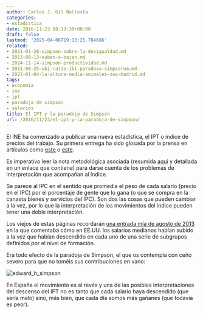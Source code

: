 ```yaml
---
author: Carlos J. Gil Bellosta
categories:
- estadística
date: 2016-11-23 08:13:38+00:00
draft: false
lastmod: '2025-04-06T19:13:25.784686'
related:
- 2021-01-28-simpson-sobre-la-desigualdad.md
- 2013-08-13-suben-o-bajan.md
- 2024-11-14-simpson-productividad.md
- 2011-08-25-ubi-ratio-ibi-paradoxa-simpsorum.md
- 2022-01-04-la-altura-media-animales-zoo-madrid.md
tags:
- economía
- ine
- ipt
- paradoja de simpson
- salarios
title: El IPT y la paradoja de Simpson
url: /2016/11/23/el-ipt-y-la-paradoja-de-simpson/
---
```


El INE ha comenzado a publicar una nueva estadística, el IPT o índice de precios del trabajo. Su primera entrega ha sido glosada por la prensa en artículos como [este](http://economia.elpais.com/economia/2016/11/18/actualidad/1479466426_164468.html) o [este](http://www.elmundo.es/economia/2016/11/18/582ed6d222601dfb728b45c2.html).

Es imperativo leer la nota metodológica asociada (resumida [aquí](http://www.ine.es/prensa/np1001.pdf) y detallada en un enlace que contiene) para darse cuenta de los problemas de interpretación que acompañan al índice.

Se parece al IPC en el sentido que promedia el peso de cada salario (precio en el IPC) por el porcentaje de gente que lo gana (o que se compra en la canasta bienes y servicios del IPC). Son dos las cosas que pueden cambiar a la vez, por lo que la interpretación de los movimientos del índice pueden tener una doble interpretación.

Los viejos de estas páginas recordarán [una entrada mía de agosto de 2013](https://www.datanalytics.com/2013/08/13/suben-o-bajan/) en la que comentaba cómo en EE.UU. los salarios medianos habían subido a la vez que habían descendido en cada uno de una serie de subgrupos definidos por el nivel de formación.

Era todo efecto de la paradoja de Simpson, el que os contempla con ceño severo para que no toméis sus contribuciones en vano:

![edward_h_simpson](/wp-uploads/2016/11/edward_h_simpson.jpg)

En España el movimiento es al revés y una de las posibles interpretaciones del descenso del IPT no es tanto que cada salario haya descendido (que sería malo) sino, más bien, que cada día somos más gañanes (que todavía es peor).